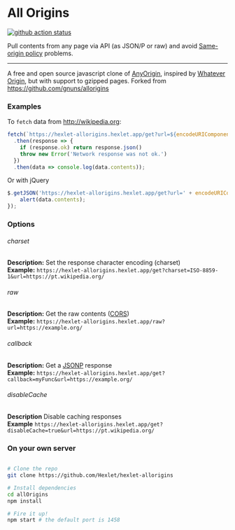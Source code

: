 All Origins
=======

[![github action status](https://github.com/Hexlet/hexlet-allorigins/workflows/Node%20CI/badge.svg)](../../actions)

Pull contents from any page via API (as JSON/P or raw) and avoid [Same-origin policy](https://en.wikipedia.org/wiki/Same-origin_policy) problems.


----

A free and open source javascript clone of [AnyOrigin](https://web.archive.org/web/20180807170914/http://anyorigin.com/), inspired by [Whatever Origin](http://WhateverOrigin.org), but with support to gzipped pages. Forked from https://github.com/gnuns/allorigins

### Examples

To `fetch` data from http://wikipedia.org:

```js
fetch(`https://hexlet-allorigins.hexlet.app/get?url=${encodeURIComponent('https://wikipedia.org')}`)
  .then(response => {
    if (response.ok) return response.json()
    throw new Error('Network response was not ok.')
  })
  .then(data => console.log(data.contents));
```

Or with jQuery

```js
$.getJSON('https://hexlet-allorigins.hexlet.app/get?url=' + encodeURIComponent('https://wikipedia.org'), function (data) {
    alert(data.contents);
});
```
### Options


###### charset
**Description:** Set the response character encoding (charset)  \
**Example:** `https://hexlet-allorigins.hexlet.app/get?charset=ISO-8859-1&url=https://pt.wikipedia.org/`


###### raw
**Description:** Get the raw contents ([CORS](https://developer.mozilla.org/en-US/docs/Web/HTTP/CORS))  \
**Example:** `https://hexlet-allorigins.hexlet.app/raw?url=https://example.org/`

###### callback
**Description:** Get a [JSONP](https://www.w3schools.com/js/js_json_jsonp.asp) response  \
**Example:** `https://hexlet-allorigins.hexlet.app/get?callback=myFunc&url=https://example.org/`


###### disableCache
**Description** Disable caching responses \
**Example** `https://hexlet-allorigins.hexlet.app/get?disableCache=true&url=https://pt.wikipedia.org/`


### On your own server
```sh

# Clone the repo
git clone https://github.com/Hexlet/hexlet-allorigins

# Install dependencies
cd allOrigins
npm install

# Fire it up!
npm start # the default port is 1458
```
